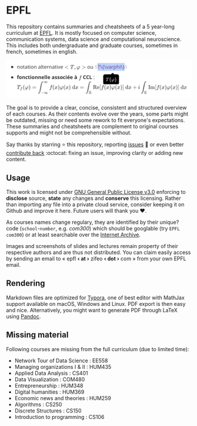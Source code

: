 # EPFL

This repository contains summaries and cheatsheets of a 5 year-long curriculum at [EPFL](https://www.epfl.ch). It is mostly focused on computer science, communication systems, data science and computational neuroscience. This includes both undergraduate and graduate courses, sometimes in french, sometimes in english.

![](./readme-overview.png)

The goal is to provide a clear, concise, consistent and structured overview of each courses. As their contents evolve over the years, some parts might be outdated, missing or need some rework to fit everyone's expectations. These summaries and cheatsheets are complement to original courses supports and might not be comprehensible without.

Say thanks by starring :star: this repository, reporting [issues](https://github.com/zifeo/EPFL/issues/new) :bug: or even better [contribute back](https://github.com/zifeo/EPFL/pulls) :octocat: fixing an issue, improving clarity or adding new content.

## Usage

This work is licensed under [GNU General Public License v3.0](https://github.com/zifeo/EPFL/blob/master/LICENSE) enforcing to **disclose** source, **state** any changes and **conserve** this licensing. Rather than importing any file into a private cloud service, consider keeping it on Github and improve it here. Future users will thank you :heart:.

As courses names change regulary, they are identified by their unique? code (`school`-`number`, e.g. *com300*) which should be googlable (try `EPFL com300`) or at least searchable over the [Internet Archive](https://web.archive.org).

Images and screenshots of slides and lectures remain property of their respective authors and are thus not distributed. You can claim easily access by sending an email to « epfl **‹ at ›** zifeo **‹ dot ›** com » from your own EPFL email.

## Rendering

Markdown files are optimized for [Typora](https://typora.io), one of best editor with MathJax support available on macOS, Windows and Linux. PDF export is then easy and nice. Alternatively, you might want to generate PDF through LaTeX using [Pandoc](https://github.com/jgm/pandoc).

## Missing material

Following courses are missing from the full curriculum (due to limited time):

- Network Tour of Data Science : EE558
- Managing organizations I & II : HUM435
- Applied Data Analysis : CS401
- Data Visualization : COM480
- Entrepreneurship : HUM348
- Digital humanities : HUM369
- Economic news and theories : HUM259
- Algorithms : CS250
- Discrete Structures : CS150
- Introduction to programming : CS106
